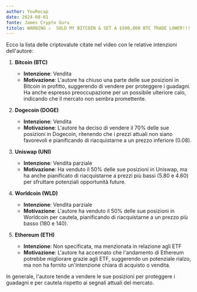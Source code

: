 ```yaml
---
author: YouRecap
date: 2024-08-01
fonte: James Crypto Guru
titolo: WARNING ⚠  SOLD MY BITCOIN & SET A $500,000 BTC TRADE LOWER!!!!
---
```


Ecco la lista delle criptovalute citate nel video con le relative intenzioni dell'autore:

1. **Bitcoin (BTC)**
   - **Intenzione**: Vendita
   - **Motivazione**: L'autore ha chiuso una parte delle sue posizioni in Bitcoin in profitto, suggerendo di vendere per proteggere i guadagni. Ha anche espresso preoccupazione per un possibile ulteriore calo, indicando che il mercato non sembra promettente.

2. **Dogecoin (DOGE)**
   - **Intenzione**: Vendita
   - **Motivazione**: L'autore ha deciso di vendere il 70% delle sue posizioni in Dogecoin, ritenendo che i prezzi attuali non siano favorevoli e pianificando di riacquistarne a un prezzo inferiore (0.08).

3. **Uniswap (UNI)**
   - **Intenzione**: Vendita parziale
   - **Motivazione**: Ha venduto il 50% delle sue posizioni in Uniswap, ma ha anche pianificato di riacquistarne a prezzi più bassi (5.80 e 4.60) per sfruttare potenziali opportunità future.

4. **Worldcoin (WLD)**
   - **Intenzione**: Vendita parziale
   - **Motivazione**: L'autore ha venduto il 50% delle sue posizioni in Worldcoin per cautela, pianificando di riacquistarne a un prezzo più basso (180 e 140).

5. **Ethereum (ETH)** 
   - **Intenzione**: Non specificata, ma menzionata in relazione agli ETF
   - **Motivazione**: L'autore ha accennato che l'andamento di Ethereum potrebbe migliorare grazie agli ETF, suggerendo un potenziale rialzo, ma non ha fornito un'intenzione chiara di acquisto o vendita.

In generale, l'autore tende a vendere le sue posizioni per proteggere i guadagni e per cautela rispetto ai segnali attuali del mercato.
